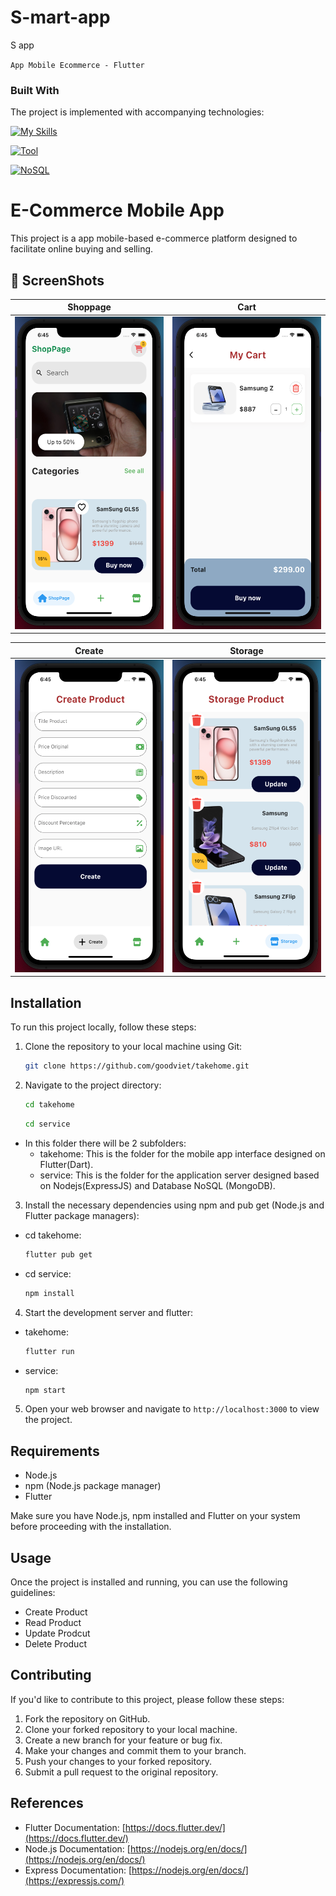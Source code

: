 # S-mart-app
S app

`App Mobile Ecommerce - Flutter `

### Built With

The project is implemented with accompanying technologies:

[![My Skills](https://skillicons.dev/icons?i=dart,flutter,nodejs,jsfigma&theme=light)](https://skillicons.dev)

[![Tool](https://skillicons.dev/icons?i=vscode,postman)](https://skillicons.dev)

[![NoSQL](https://skillicons.dev/icons?i=mongodb,figma)](https://skillicons.dev)



# E-Commerce Mobile App

This project is a app mobile-based e-commerce platform designed to facilitate online buying and selling.

## 📸 ScreenShots


| Shoppage | Cart |
|----------|----------|
| <img src="takehome/shoppage.png" width="240" height="500"> | <img src="takehome/addtocart.png" width="240" height="500"> |


| Create | Storage |
|----------|----------|
| <img src="takehome/create.png" width="240" height="500"> | <img src="takehome/storage.png" width="240" height="500"> |

## Installation

To run this project locally, follow these steps:

1. Clone the repository to your local machine using Git:

   ```sh
   git clone https://github.com/goodviet/takehome.git
   ```

2. Navigate to the project directory:

   ```sh
   cd takehome
   ```

    ```sh
   cd service
   ```
- In this folder there will be 2 subfolders:
    + takehome: This is the folder for the mobile app interface designed on Flutter(Dart).
    + service: This is the folder for the application server designed based on Nodejs(ExpressJS) and Database NoSQL (MongoDB).

3. Install the necessary dependencies using npm and pub get (Node.js and Flutter package managers):

- cd takehome:
   ```sh
   flutter pub get 
   ```

- cd service:

   ```sh
   npm install
   ```

4. Start the development server and flutter:
- takehome:
   ```sh
   flutter run
   ```

- service:

   ```sh
   npm start
   ```

5. Open your web browser and navigate to `http://localhost:3000` to view the project.

## Requirements

- Node.js
- npm (Node.js package manager)
- Flutter

Make sure you have Node.js, npm installed and Flutter on your system before proceeding with the installation.


## Usage

Once the project is installed and running, you can use the following guidelines:

- Create Product
- Read Product
- Update Prodcut
- Delete Product


## Contributing

If you'd like to contribute to this project, please follow these steps:

1. Fork the repository on GitHub.
2. Clone your forked repository to your local machine.
3. Create a new branch for your feature or bug fix.
4. Make your changes and commit them to your branch.
5. Push your changes to your forked repository.
6. Submit a pull request to the original repository.

## References

- Flutter Documentation: [https://docs.flutter.dev/](https://docs.flutter.dev/)
- Node.js Documentation: [https://nodejs.org/en/docs/](https://nodejs.org/en/docs/)
- Express Documentation: [https://nodejs.org/en/docs/](https://expressjs.com/)
